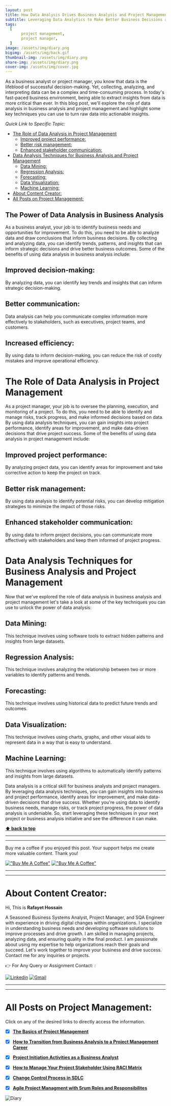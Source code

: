 ```yaml
---
layout: post
title: How Data Analysis Drives Business Analysis and Project Management 
subtitle: Leveraging Data Analytics to Make Better Business Decisions and Manage Projects Effectively
tags:
  [
       project management,
       project manager,
  ]
image: /assets/img/diary.png
bigimg: /assets/img/back.gif
thumbnail-img: /assets/img/diary.png
share-img: /assets/img/diary.png
cover-img: /assets/img/cover.jpg
---
```


As a business analyst or project manager, you know that data is the lifeblood of successful decision-making. Yet, collecting, analyzing, and interpreting data can be a complex and time-consuming process. In today's fast-paced business environment, being able to extract insights from data is more critical than ever. In this blog post, we'll explore the role of data analysis in business analysis and project management and highlight some key techniques you can use to turn raw data into actionable insights.


_Quick Link to Specific Topic:_
- [The Role of Data Analysis in Project Management](#the-role-of-data-analysis-in-project-management)
  - [Improved project performance:](#improved-project-performance)
  - [Better risk management:](#better-risk-management)
  - [Enhanced stakeholder communication:](#enhanced-stakeholder-communication)
- [Data Analysis Techniques for Business Analysis and Project Management](#data-analysis-techniques-for-business-analysis-and-project-management)
  - [Data Mining:](#data-mining)
  - [Regression Analysis:](#regression-analysis)
  - [Forecasting:](#forecasting)
  - [Data Visualization:](#data-visualization)
  - [Machine Learning:](#machine-learning)
- [About Content Creator:](#about-content-creator)
- [All Posts on Project Management:](#all-posts-on-project-management)



## The Power of Data Analysis in Business Analysis

As a business analyst, your job is to identify business needs and opportunities for improvement. To do this, you need to be able to analyze data and draw conclusions that inform business decisions. By collecting and analyzing data, you can identify trends, patterns, and insights that can inform strategic decisions and drive better business outcomes. Some of the benefits of using data analysis in business analysis include:

## Improved decision-making: 
By analyzing data, you can identify key trends and insights that can inform strategic decision-making.

## Better communication: 
Data analysis can help you communicate complex information more effectively to stakeholders, such as executives, project teams, and customers.

## Increased efficiency: 
By using data to inform decision-making, you can reduce the risk of costly mistakes and improve operational efficiency.

# The Role of Data Analysis in Project Management

As a project manager, your job is to oversee the planning, execution, and monitoring of a project. To do this, you need to be able to identify and manage risks, track progress, and make informed decisions based on data. By using data analysis techniques, you can gain insights into project performance, identify areas for improvement, and make data-driven decisions that drive project success. Some of the benefits of using data analysis in project management include:

## Improved project performance:
By analyzing project data, you can identify areas for improvement and take corrective action to keep the project on track.

## Better risk management: 
By using data analysis to identify potential risks, you can develop mitigation strategies to minimize the impact of those risks.

## Enhanced stakeholder communication: 
By using data to inform project decisions, you can communicate more effectively with stakeholders and keep them informed of project progress.

# Data Analysis Techniques for Business Analysis and Project Management

Now that we've explored the role of data analysis in business analysis and project management let's take a look at some of the key techniques you can use to unlock the power of data analysis:

## Data Mining: 
This technique involves using software tools to extract hidden patterns and insights from large datasets.

## Regression Analysis:
This technique involves analyzing the relationship between two or more variables to identify patterns and trends.

## Forecasting:
This technique involves using historical data to predict future trends and outcomes.

## Data Visualization:
This technique involves using charts, graphs, and other visual aids to represent data in a way that is easy to understand.

## Machine Learning:
 This technique involves using algorithms to automatically identify patterns and insights from large datasets.


Data analysis is a critical skill for business analysts and project managers. By leveraging data analysis techniques, you can gain insights into business and project performance, identify areas for improvement, and make data-driven decisions that drive success. Whether you're using data to identify business needs, manage risks, or track project progress, the power of data analysis is undeniable. So, start leveraging these techniques in your next project or business analysis initiative and see the difference it can make.


**[⬆ back to top](#the-role-of-data-analysis-in-project-management)**


----------------------------------------------------------------------
----------------------------------------------------------------------


Buy me a coffee if you enjoyed this post. Your support helps me create more valuable content. Thank you!

[!["Buy Me A Coffee"](https://www.buymeacoffee.com/assets/img/custom_images/orange_img.png)](https://www.buymeacoffee.com/rafayetanalyst/) [!["Buy Me A Coffee"](https://www.buymeacoffee.com/assets/img/custom_images/orange_img.png)](https://www.buymeacoffee.com/rafayetanalyst/)
 
 






----------------------------------------------------------------------
----------------------------------------------------------------------

# About Content Creator: 


Hi, This is **Rafayet Hossain**

A Seasoned Business Systems Analyst, Project Manager, and SQA Engineer with experience in driving digital changes within organizations. I specialize in understanding business needs and developing software solutions to improve processes and drive growth. I am skilled in managing projects, analyzing data, and ensuring quality in the final product. I am passionate about using my expertise to help organizations reach their goals and succeed. Let's work together to improve your business and drive success. Contact me for any inquiries or projects.

 


👉 For Any Query or Assignment Contact: : 


[![Linkedin](https://img.shields.io/badge/-LinkedIn-blue?style=flat&logo=Linkedin&logoColor=white)](https://www.linkedin.com/in/rafayethossain/)
[![Gmail](https://img.shields.io/badge/-Gmail-c14438?style=flat&logo=Gmail&logoColor=white)](mailto:rafayet13@gmail.com)


----------------------------------------------------------------------
----------------------------------------------------------------------



 
# All Posts on Project Management:  

Click on any of the desired links to directly access the information.

- [x]  [**The Basics of Project Management**](https://rafayethossain.github.io/2022-11-11-Project-Management-Beginner's-Guide/)
- [x]  [**How to Transition from Business Analysis to a Project Management Career**](https://rafayethossain.github.io/2022-11-28-Transition-from-Business-Analysis-to-a-Project-Manager/)
- [x]  [**Project Initiation Activities as a Business Analyst**](https://rafayethossain.github.io/2019-02-07-Project-Initiation-Business-Analysis-Activities/)
- [x]  [**How to Manage Your Project Stakeholder Using RACI Matrix**](https://rafayethossain.github.io/2019-02-27-Stakeholder-Management-Business-Analyst/) 
- [x]  [**Change Control Process in SDLC**](https://rafayethossain.github.io/2019-07-07-Change-Control-Process-in-SDLC/)
- [x]  [**Agile Project Managment with Srum Roles and Responsibilites**](https://rafayethossain.github.io/2022-10-10-Agile-Scrum-in-a-Nutshell/)





![Diary](/assets/img/diary.png "Diary")
